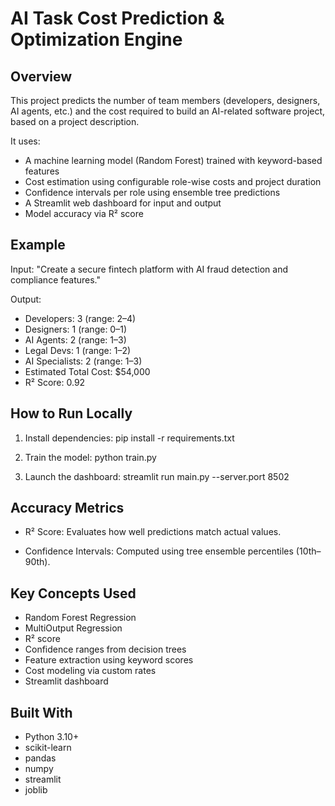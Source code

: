 AI Task Cost Prediction & Optimization Engine
============================================

Overview
--------
This project predicts the number of team members (developers, designers, AI agents, etc.) and the cost required to build an AI-related software project, based on a project description.

It uses:
- A machine learning model (Random Forest) trained with keyword-based features
- Cost estimation using configurable role-wise costs and project duration
- Confidence intervals per role using ensemble tree predictions
- A Streamlit web dashboard for input and output
- Model accuracy via R² score

Example
-------
Input:
"Create a secure fintech platform with AI fraud detection and compliance features."

Output:
- Developers: 3 (range: 2–4)
- Designers: 1 (range: 0–1)
- AI Agents: 2 (range: 1–3)
- Legal Devs: 1 (range: 1–2)
- AI Specialists: 2 (range: 1–3)
- Estimated Total Cost: $54,000
- R² Score: 0.92

How to Run Locally
------------------
1. Install dependencies:
   pip install -r requirements.txt

2. Train the model:
   python train.py

3. Launch the dashboard:
   streamlit run main.py --server.port 8502

Accuracy Metrics
----------------
- R² Score: Evaluates how well predictions match actual values.

- Confidence Intervals: Computed using tree ensemble percentiles (10th–90th).

Key Concepts Used
-----------------
- Random Forest Regression
- MultiOutput Regression
- R² score
- Confidence ranges from decision trees
- Feature extraction using keyword scores
- Cost modeling via custom rates
- Streamlit dashboard

Built With
----------
- Python 3.10+
- scikit-learn
- pandas
- numpy
- streamlit
- joblib
